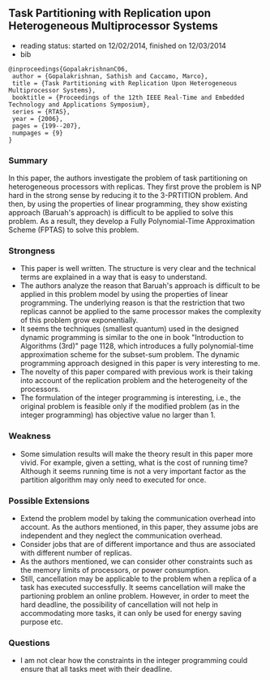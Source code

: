 ## Task Partitioning with Replication upon Heterogeneous Multiprocessor Systems

- reading status: started on 12/02/2014, finished on 12/03/2014
- bib
```
@inproceedings{GopalakrishnanC06,
 author = {Gopalakrishnan, Sathish and Caccamo, Marco},
 title = {Task Partitioning with Replication Upon Heterogeneous Multiprocessor Systems},
 booktitle = {Proceedings of the 12th IEEE Real-Time and Embedded Technology and Applications Symposium},
 series = {RTAS},
 year = {2006},
 pages = {199--207},
 numpages = {9}
} 
```

### Summary
In this paper, the authors investigate the problem of task partitioning on heterogeneous processors with replicas. They first prove the problem is NP hard in the strong sense by reducing it to the 3-PRTITION problem. And then, by using the properties of linear programming, they show existing approach (Baruah's approach) is difficult to be applied to solve this problem. As a result, they develop a Fully Polynomial-Time Approximation Scheme (FPTAS) to solve this problem.


### Strongness
- This paper is well written. The structure is very clear and the technical terms are explained in a way that is easy to understand.
- The authors analyze the reason that Baruah's approach is difficult to be applied in this problem model by using the properties of linear programming. The underlying reason is that the restriction that two replicas cannot be applied to the same processor makes the complexity of this problem grow exponentially.
- It seems the techniques (smallest quantum) used in the designed dynamic programming is similar to the one in book "Introduction to Algorithms (3rd)" page 1128, which introduces a fully polynomial-time approximation scheme for the subset-sum problem. The dynamic programming approach designed in this paper is very interesting  to me.
- The novelty of this paper compared with previous work is their taking into account of the replication problem and the heterogeneity of the processors.
- The formulation of the integer programming is interesting, i.e., the original problem is feasible only if the modified problem (as in the integer programming) has objective value no larger than 1.

### Weakness
- Some simulation results will make the theory result in this paper more vivid. For example, given a setting, what is the cost of running time? Although it seems running time is not a very important factor as the partition algorithm may only need to executed for once.



### Possible Extensions
- Extend the problem model by taking the communication overhead  into account. As the authors mentioned, in this paper, they assume jobs are independent and they neglect the communication overhead.
- Consider jobs that are of different importance and thus are associated with different number of replicas.
- As the authors mentioned, we can consider other constraints such as the memory limits of processors, or power consumption. 
- Still, cancellation may be applicable to the problem when a replica of a task has executed successfully. It seems cancellation will make the partioning problem an online problem. However, in order to meet the hard deadline, the possibility of cancellation will not help in accommodating more tasks, it can only be used for energy saving purpose etc.

### Questions
- I am not clear how the constraints in the integer programming could ensure that all tasks meet with their deadline. 

